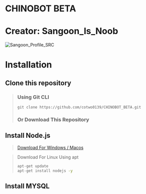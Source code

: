 # CHINOBOT BETA

# Creator: Sangoon_Is_Noob
![Sangoon_Profile_SRC](https://cdn.discordapp.com/avatars/260303569591205888/d7386e5cf89472d1d20b56b0f6ca65e1.png?size=256)

# Installation

## Clone this repository
> ### Using Git CLI
> ``` cd ./mybot
> git clone https://github.com/cotwo0139/CHINOBOT_BETA.git
> ```
> ### Or Download This Repository

## Install Node.js
> [Download For Windows / Macos](https://nodejs.org/en/download/)

> Download For Linux Using apt
> ```bash
> apt-get update
> apt-get install nodejs -y
> ```

## Install MYSQL
